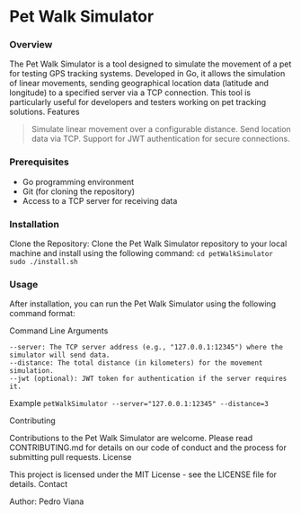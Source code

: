 # Pet Walk Simulator
### Overview

The Pet Walk Simulator is a tool designed to simulate the movement of a pet for testing GPS tracking systems. Developed in Go, it allows the simulation of linear movements, sending geographical location data (latitude and longitude) to a specified server via a TCP connection. This tool is particularly useful for developers and testers working on pet tracking solutions.
Features

> Simulate linear movement over a configurable distance.
Send location data via TCP.
Support for JWT authentication for secure connections.

### Prerequisites

- Go programming environment
- Git (for cloning the repository)
- Access to a TCP server for receiving data

### Installation

Clone the Repository:
Clone the Pet Walk Simulator repository to your local machine and install using the following command:
``
    cd petWalkSimulator
    sudo ./install.sh
``
 
### Usage

After installation, you can run the Pet Walk Simulator using the following command format:

Command Line Arguments

    --server: The TCP server address (e.g., "127.0.0.1:12345") where the simulator will send data.
    --distance: The total distance (in kilometers) for the movement simulation.
    --jwt (optional): JWT token for authentication if the server requires it.

Example
`petWalkSimulator --server="127.0.0.1:12345" --distance=3`

Contributing

Contributions to the Pet Walk Simulator are welcome. Please read CONTRIBUTING.md for details on our code of conduct and the process for submitting pull requests.
License

This project is licensed under the MIT License - see the LICENSE file for details.
Contact

Author: Pedro Viana
